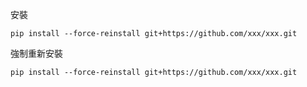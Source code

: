 安裝
```
pip install --force-reinstall git+https://github.com/xxx/xxx.git
```

強制重新安裝
```
pip install --force-reinstall git+https://github.com/xxx/xxx.git
```
